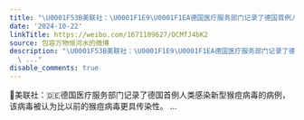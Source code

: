 ```yaml
---
title: "\U0001F53B美联社：\U0001F1E9\U0001F1EA德国医疗服务部门记录了德国首例人类感染新型猴痘病毒的病例，该病毒被认为比以前的猴痘病毒更具传染性。"
date: '2024-10-22'
linkTitle: https://weibo.com/1671109627/OCMfJ4bK2
source: 包容万物恒河水的微博
description: "\U0001F53B美联社：\U0001F1E9\U0001F1EA德国医疗服务部门记录了德国首例人类感染新型猴痘病毒的病例，该病毒被认为比以前的猴痘病毒更具传染性。
  \ ..."
disable_comments: true
---
```

🔻美联社：🇩🇪德国医疗服务部门记录了德国首例人类感染新型猴痘病毒的病例，该病毒被认为比以前的猴痘病毒更具传染性。  ...